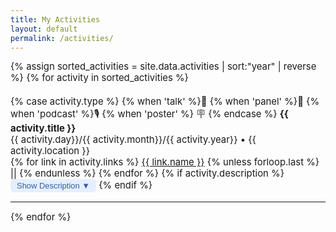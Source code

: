 ```yaml
---
title: My Activities
layout: default
permalink: /activities/
---
```


<div class="activities-list">
{% assign sorted_activities = site.data.activities | sort:"year" | reverse  %}
{% for activity in sorted_activities %}
  <div class="activity-item">
    <p class="activity-title {{ activity.type }}">
      {% case activity.type %}
        {% when 'talk' %}🎤
        {% when 'panel' %}💬
        {% when 'podcast' %}🎙️
        {% when 'poster' %} 🪧
      {% endcase %}
      <b>{{ activity.title }}</b> <br>
    {{ activity.day}}/{{ activity.month}}/{{ activity.year}} • {{ activity.location }}
<br>
  <div class="activity-item">
    {% for link in activity.links %}
      <a href="{{ link.url }}" target="_blank">{{ link.name }}</a>
      {% unless forloop.last %} || {% endunless %}
    {% endfor %}
  {% if activity.description %}
    <button class="dropdown-btn" onclick="toggleDescription(this)">Show Description ▼</button>
    <div class="activity-description" style="display:none;">
      {{ activity.description }}
    </div>
  {% endif %}
  </div>
      <hr>
{% endfor %}
</div>

<script>
function toggleDescription(btn) {
  // Find the next .activity-description element after the button
  let desc = btn.nextElementSibling;
  if (!desc || !desc.classList.contains("activity-description")) {
    // fallback, looks for the nearest activity-description in the parent
    desc = btn.parentElement.querySelector(".activity-description");
  }
  if (desc.style.display === "none" || desc.style.display === "") {
    desc.style.display = "block";
    btn.textContent = "Hide Description ▲";
  } else {
    desc.style.display = "none";
    btn.textContent = "Show Description ▼";
  }
}

</script>


<!-- <div class="activity-header">
  <span class="activity-date">{{ activity.date | date: "%b %Y" }}</span>
</div>

{% if activity.description %}
<p class="activity-description">
  {{ activity.description }}
</p>
{% endif %} -->




<style>
.activities-list {
  display: flex;
  flex-wrap: wrap;
  gap: .3rem;
  justify-content: flex-start;
  font-size: 0.93rem; /* Smaller base font size */
}
.activity-description {
  margin: 0;
  padding: 0;
}
.activity-card {
  background: #f8fafd;
  border-radius: 8px;
  box-shadow: 0 2px 8px rgba(0,0,0,0.04);
  min-width: 290px;
  max-width: 355px;
  flex: 1 1 320px;
  margin-bottom: 0.1rem;
  border-left: 4px solid #b3c6ff;
  transition: box-shadow 0.2s;
}
.activity-card.leader {
  border-left: 4px solid #ffd700;
  background: #fffbe6;
}
.activity-card-header {
  display: flex;
  align-items: center;
  gap: 0.0rem;
  font-size: 1.05rem;
  font-weight: 500;
  margin-bottom: 0.1rem;
}
.activity-type {
  font-size: 0.7rem;
}

.activity-date, .activity-location {
  color: #888;
  font-size: 0.93rem;
  margin-left: 0.4rem;
}
.activity-meta {
  color: #4d5c7d;
  font-size: 0.97rem;
  margin-bottom: 0.0rem;
}
.activity-description {
  font-size: 0.6rem;
  color: #444;
  margin-bottom: 0.1rem;
}
.activity-links a {
    font-weight: bold;
  margin-right: 0.7rem;
  font-size: 0.93rem;
  color: #3562a8;
  text-decoration: underline;
}
.dropdown-btn {
  background: #e6efff;
  border: none;
  color: #355fa8;
  padding: 3px 10px;
  cursor: pointer;
  border-radius: 5px;
  font-size: 0.87em;
  margin-top: 0px;
}
.dropdown-btn:hover {
  background: #dde8ff;
}
.activity-description {
  margin: 0 !important;
  padding: 0 !important;
  font-size: 0.92em;
  color: #444;
  transition: all 0.4s;
  display: none; /* or block/inline if toggled */
}
.activity-title, .activity-meta, .activity-links {
  margin-bottom: 0 !important;
  padding-bottom: 0 !important;
}


</style>
